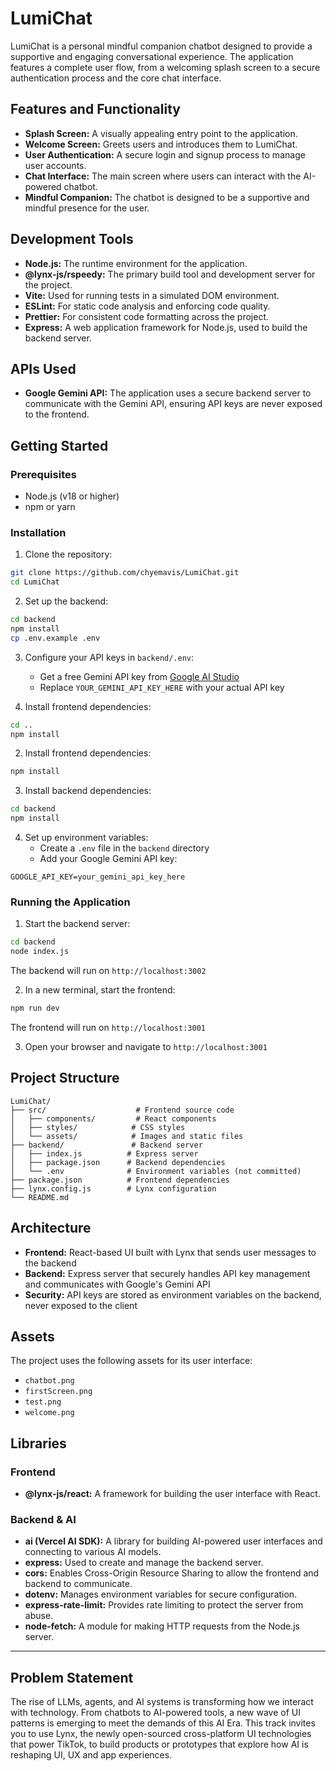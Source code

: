 # LumiChat

LumiChat is a personal mindful companion chatbot designed to provide a supportive and engaging conversational experience. The application features a complete user flow, from a welcoming splash screen to a secure authentication process and the core chat interface.

## Features and Functionality

- **Splash Screen:** A visually appealing entry point to the application.
- **Welcome Screen:** Greets users and introduces them to LumiChat.
- **User Authentication:** A secure login and signup process to manage user accounts.
- **Chat Interface:** The main screen where users can interact with the AI-powered chatbot.
- **Mindful Companion:** The chatbot is designed to be a supportive and mindful presence for the user.

## Development Tools

- **Node.js:** The runtime environment for the application.
- **@lynx-js/rspeedy:** The primary build tool and development server for the project.
- **Vite:** Used for running tests in a simulated DOM environment.
- **ESLint:** For static code analysis and enforcing code quality.
- **Prettier:** For consistent code formatting across the project.
- **Express:** A web application framework for Node.js, used to build the backend server.

## APIs Used

- **Google Gemini API:** The application uses a secure backend server to communicate with the Gemini API, ensuring API keys are never exposed to the frontend.

## Getting Started

### Prerequisites

- Node.js (v18 or higher)
- npm or yarn

### Installation

1. Clone the repository:

```bash
git clone https://github.com/chyemavis/LumiChat.git
cd LumiChat
```

2. Set up the backend:

```bash
cd backend
npm install
cp .env.example .env
```

3. Configure your API keys in `backend/.env`:
   - Get a free Gemini API key from [Google AI Studio](https://aistudio.google.com/app/apikey)
   - Replace `YOUR_GEMINI_API_KEY_HERE` with your actual API key

4. Install frontend dependencies:

```bash
cd ..
npm install
```

2. Install frontend dependencies:

```bash
npm install
```

3. Install backend dependencies:

```bash
cd backend
npm install
```

4. Set up environment variables:
   - Create a `.env` file in the `backend` directory
   - Add your Google Gemini API key:

```env
GOOGLE_API_KEY=your_gemini_api_key_here
```

### Running the Application

1. Start the backend server:

```bash
cd backend
node index.js
```

The backend will run on `http://localhost:3002`

2. In a new terminal, start the frontend:

```bash
npm run dev
```

The frontend will run on `http://localhost:3001`

3. Open your browser and navigate to `http://localhost:3001`

## Project Structure

```
LumiChat/
├── src/                    # Frontend source code
│   ├── components/         # React components
│   ├── styles/            # CSS styles
│   └── assets/            # Images and static files
├── backend/               # Backend server
│   ├── index.js          # Express server
│   ├── package.json      # Backend dependencies
│   └── .env              # Environment variables (not committed)
├── package.json          # Frontend dependencies
├── lynx.config.js        # Lynx configuration
└── README.md
```

## Architecture

- **Frontend:** React-based UI built with Lynx that sends user messages to the backend
- **Backend:** Express server that securely handles API key management and communicates with Google's Gemini API
- **Security:** API keys are stored as environment variables on the backend, never exposed to the client

## Assets

The project uses the following assets for its user interface:

- `chatbot.png`
- `firstScreen.png`
- `test.png`
- `welcome.png`

## Libraries

### Frontend

- **@lynx-js/react:** A framework for building the user interface with React.

### Backend & AI

- **ai (Vercel AI SDK):** A library for building AI-powered user interfaces and connecting to various AI models.
- **express:** Used to create and manage the backend server.
- **cors:** Enables Cross-Origin Resource Sharing to allow the frontend and backend to communicate.
- **dotenv:** Manages environment variables for secure configuration.
- **express-rate-limit:** Provides rate limiting to protect the server from abuse.
- **node-fetch:** A module for making HTTP requests from the Node.js server.

---

## Problem Statement

The rise of LLMs, agents, and AI systems is transforming how we interact with technology. From chatbots to AI-powered tools, a new wave of UI patterns is emerging to meet the demands of this AI Era.
This track invites you to use Lynx, the newly open-sourced cross-platform UI technologies that power TikTok, to build products or prototypes that explore how AI is reshaping UI, UX and app experiences.
